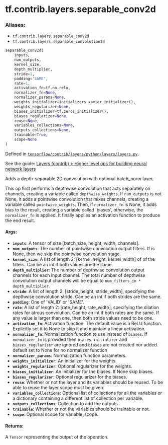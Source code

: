 <div itemscope itemtype="http://developers.google.com/ReferenceObject">
<meta itemprop="name" content="tf.contrib.layers.separable_conv2d" />
</div>

# tf.contrib.layers.separable_conv2d

### Aliases:

* `tf.contrib.layers.separable_conv2d`
* `tf.contrib.layers.separable_convolution2d`

``` python
separable_conv2d(
    inputs,
    num_outputs,
    kernel_size,
    depth_multiplier,
    stride=1,
    padding='SAME',
    rate=1,
    activation_fn=tf.nn.relu,
    normalizer_fn=None,
    normalizer_params=None,
    weights_initializer=initializers.xavier_initializer(),
    weights_regularizer=None,
    biases_initializer=tf.zeros_initializer(),
    biases_regularizer=None,
    reuse=None,
    variables_collections=None,
    outputs_collections=None,
    trainable=True,
    scope=None
)
```



Defined in [`tensorflow/contrib/layers/python/layers/layers.py`](https://www.tensorflow.org/code/tensorflow/contrib/layers/python/layers/layers.py).

See the guide: [Layers (contrib) > Higher level ops for building neural network layers](../../../../../api_guides/python/contrib.layers.md#Higher_level_ops_for_building_neural_network_layers)

Adds a depth-separable 2D convolution with optional batch_norm layer.

This op first performs a depthwise convolution that acts separately on
channels, creating a variable called `depthwise_weights`. If `num_outputs`
is not None, it adds a pointwise convolution that mixes channels, creating a
variable called `pointwise_weights`. Then, if `normalizer_fn` is None,
it adds bias to the result, creating a variable called 'biases', otherwise,
the `normalizer_fn` is applied. It finally applies an activation function
to produce the end result.

#### Args:

* <b>`inputs`</b>: A tensor of size [batch_size, height, width, channels].
* <b>`num_outputs`</b>: The number of pointwise convolution output filters. If is
    None, then we skip the pointwise convolution stage.
* <b>`kernel_size`</b>: A list of length 2: [kernel_height, kernel_width] of
    of the filters. Can be an int if both values are the same.
* <b>`depth_multiplier`</b>: The number of depthwise convolution output channels for
    each input channel. The total number of depthwise convolution output
    channels will be equal to `num_filters_in * depth_multiplier`.
* <b>`stride`</b>: A list of length 2: [stride_height, stride_width], specifying the
    depthwise convolution stride. Can be an int if both strides are the same.
* <b>`padding`</b>: One of 'VALID' or 'SAME'.
* <b>`rate`</b>: A list of length 2: [rate_height, rate_width], specifying the dilation
    rates for atrous convolution. Can be an int if both rates are the same.
    If any value is larger than one, then both stride values need to be one.
* <b>`activation_fn`</b>: Activation function. The default value is a ReLU function.
    Explicitly set it to None to skip it and maintain a linear activation.
* <b>`normalizer_fn`</b>: Normalization function to use instead of `biases`. If
    `normalizer_fn` is provided then `biases_initializer` and
    `biases_regularizer` are ignored and `biases` are not created nor added.
    default set to None for no normalizer function
* <b>`normalizer_params`</b>: Normalization function parameters.
* <b>`weights_initializer`</b>: An initializer for the weights.
* <b>`weights_regularizer`</b>: Optional regularizer for the weights.
* <b>`biases_initializer`</b>: An initializer for the biases. If None skip biases.
* <b>`biases_regularizer`</b>: Optional regularizer for the biases.
* <b>`reuse`</b>: Whether or not the layer and its variables should be reused. To be
    able to reuse the layer scope must be given.
* <b>`variables_collections`</b>: Optional list of collections for all the variables or
    a dictionary containing a different list of collection per variable.
* <b>`outputs_collections`</b>: Collection to add the outputs.
* <b>`trainable`</b>: Whether or not the variables should be trainable or not.
* <b>`scope`</b>: Optional scope for variable_scope.


#### Returns:

  A `Tensor` representing the output of the operation.